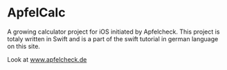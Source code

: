 # ApfelCalc

A growing calculator project for iOS initiated by Apfelcheck. This project is totaly written in Swift and is a part of 
the swift tutorial in german language on this site.

Look at www.apfelcheck.de
